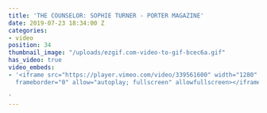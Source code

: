 ```yaml
---
title: 'THE COUNSELOR: SOPHIE TURNER - PORTER MAGAZINE'
date: 2019-07-23 18:34:00 Z
categories:
- video
position: 34
thumbnail_image: "/uploads/ezgif.com-video-to-gif-bcec6a.gif"
has_video: true
video_embeds:
- '<iframe src="https://player.vimeo.com/video/339561600" width="1280" height="720"
  frameborder="0" allow="autoplay; fullscreen" allowfullscreen></iframe>

'
---
```


